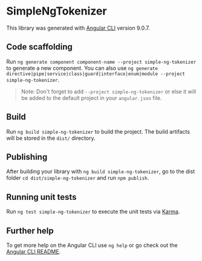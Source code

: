 # SimpleNgTokenizer

This library was generated with [Angular CLI](https://github.com/angular/angular-cli) version 9.0.7.

## Code scaffolding

Run `ng generate component component-name --project simple-ng-tokenizer` to generate a new component. You can also use `ng generate directive|pipe|service|class|guard|interface|enum|module --project simple-ng-tokenizer`.
> Note: Don't forget to add `--project simple-ng-tokenizer` or else it will be added to the default project in your `angular.json` file. 

## Build

Run `ng build simple-ng-tokenizer` to build the project. The build artifacts will be stored in the `dist/` directory.

## Publishing

After building your library with `ng build simple-ng-tokenizer`, go to the dist folder `cd dist/simple-ng-tokenizer` and run `npm publish`.

## Running unit tests

Run `ng test simple-ng-tokenizer` to execute the unit tests via [Karma](https://karma-runner.github.io).

## Further help

To get more help on the Angular CLI use `ng help` or go check out the [Angular CLI README](https://github.com/angular/angular-cli/blob/master/README.md).
